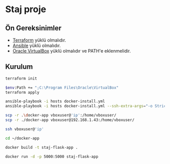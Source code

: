# Staj proje

## Ön Gereksinimler

- [Terraform](https://www.terraform.io/downloads.html) yüklü olmalıdır.
- [Ansible](https://docs.ansible.com/ansible/latest/installation_guide/intro_installation.html) yüklü olmalıdır.
- [Oracle VirtualBox](https://www.virtualbox.org/) yüklü olmalıdır ve PATH'e eklenmelidir.

## Kurulum

   ```bash
   terraform init
   
   $env:Path += ";C:\Program Files\Oracle\VirtualBox"
   terraform apply
   
   ansible-playbook -i hosts docker-install.yml
   ansible-playbook -i hosts docker-install.yml --ssh-extra-args="-o StrictHostKeyChecking=no"

   scp -r .\docker-app vboxuser@'ip':/home/vboxuser/
   scp -r ./docker-app vboxuser@192.168.1.43:/home/vboxuser/

   ssh vboxuser@'ip'

   cd ~/docker-app

   docker build -t staj-flask-app .

   docker run -d -p 5000:5000 staj-flask-app
